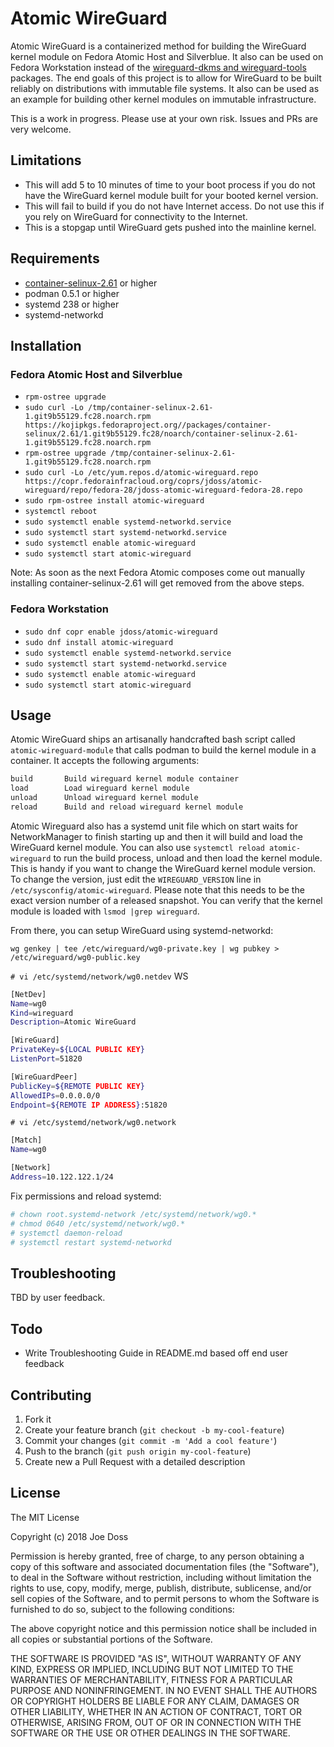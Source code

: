 # Atomic WireGuard

Atomic WireGuard is a containerized method for building the WireGuard kernel module on Fedora Atomic Host and Silverblue. It also can be used on Fedora Workstation instead of the [wireguard-dkms and wireguard-tools](https://copr.fedorainfracloud.org/coprs/jdoss/wireguard/packages/) packages. The end goals of this project is to allow for WireGuard to be built reliably on distributions with immutable file systems. It also can be used as an example for building other kernel modules on immutable infrastructure.

This is a work in progress. Please use at your own risk. Issues and PRs are very welcome.

## Limitations

* This will add 5 to 10 minutes of time to your boot process if you do not have the WireGuard kernel module built for your booted kernel version.
* This will fail to build if you do not have Internet access. Do not use this if you rely on WireGuard for connectivity to the Internet.
* This is a stopgap until WireGuard gets pushed into the mainline kernel.

## Requirements

* [container-selinux-2.61](https://koji.fedoraproject.org/koji/buildinfo?buildID=1083837) or higher
* podman 0.5.1 or higher
* systemd 238 or higher
* systemd-networkd

## Installation

### Fedora Atomic Host and Silverblue
* `rpm-ostree upgrade`
* `sudo curl -Lo /tmp/container-selinux-2.61-1.git9b55129.fc28.noarch.rpm https://kojipkgs.fedoraproject.org//packages/container-selinux/2.61/1.git9b55129.fc28/noarch/container-selinux-2.61-1.git9b55129.fc28.noarch.rpm`
* `rpm-ostree upgrade /tmp/container-selinux-2.61-1.git9b55129.fc28.noarch.rpm`
* `sudo curl -Lo /etc/yum.repos.d/atomic-wireguard.repo https://copr.fedorainfracloud.org/coprs/jdoss/atomic-wireguard/repo/fedora-28/jdoss-atomic-wireguard-fedora-28.repo`
* `sudo rpm-ostree install atomic-wireguard`
* `systemctl reboot`
* `sudo systemctl enable systemd-networkd.service`
* `sudo systemctl start systemd-networkd.service`
* `sudo systemctl enable atomic-wireguard`
* `sudo systemctl start atomic-wireguard`

Note: As soon as the next Fedora Atomic composes come out manually installing container-selinux-2.61 will get removed from the above steps.

### Fedora Workstation
* `sudo dnf copr enable jdoss/atomic-wireguard`
* `sudo dnf install atomic-wireguard`
* `sudo systemctl enable systemd-networkd.service`
* `sudo systemctl start systemd-networkd.service`
* `sudo systemctl enable atomic-wireguard`
* `sudo systemctl start atomic-wireguard`


## Usage

Atomic WireGuard ships an artisanally handcrafted bash script called `atomic-wireguard-module` that calls podman to build the kernel module in a container. It accepts the following arguments:

```bash
build       Build wireguard kernel module container
load        Load wireguard kernel module
unload      Unload wireguard kernel module
reload      Build and reload wireguard kernel module
```

Atomic Wireguard also has a systemd unit file which on start waits for NetworkManager to finish starting up and then it will build and load the WireGuard kernel module. You can also use `systemctl reload atomic-wireguard` to run the build process, unload and then load the kernel module. This is handy if you want to change the WireGuard kernel module version. To change the version, just edit the `WIREGUARD_VERSION` line in `/etc/sysconfig/atomic-wireguard`. Please note that this needs to be the exact version number of a released snapshot. You can verify that the kernel module is loaded with `lsmod |grep wireguard`.

From there, you can setup WireGuard using systemd-networkd:

`wg genkey | tee /etc/wireguard/wg0-private.key | wg pubkey > /etc/wireguard/wg0-public.key`

`# vi /etc/systemd/network/wg0.netdev`
WS
```bash
[NetDev]
Name=wg0
Kind=wireguard
Description=Atomic WireGuard

[WireGuard]
PrivateKey=${LOCAL PUBLIC KEY}
ListenPort=51820

[WireGuardPeer]
PublicKey=${REMOTE PUBLIC KEY}
AllowedIPs=0.0.0.0/0
Endpoint=${REMOTE IP ADDRESS}:51820
```

`# vi /etc/systemd/network/wg0.network`

```bash
[Match]
Name=wg0

[Network]
Address=10.122.122.1/24
```

Fix permissions and reload systemd:

```bash
# chown root.systemd-network /etc/systemd/network/wg0.*
# chmod 0640 /etc/systemd/network/wg0.*
# systemctl daemon-reload
# systemctl restart systemd-networkd
```

## Troubleshooting

TBD by user feedback.

## Todo

* Write Troubleshooting Guide in README.md based off end user feedback

## Contributing

1. Fork it
2. Create your feature branch (`git checkout -b my-cool-feature`)
3. Commit your changes (`git commit -m 'Add a cool feature'`)
4. Push to the branch (`git push origin my-cool-feature`)
5. Create new a Pull Request with a detailed description

## License

The MIT License

Copyright (c) 2018 Joe Doss

Permission is hereby granted, free of charge, to any person obtaining a copy
of this software and associated documentation files (the "Software"), to deal
in the Software without restriction, including without limitation the rights
to use, copy, modify, merge, publish, distribute, sublicense, and/or sell
copies of the Software, and to permit persons to whom the Software is
furnished to do so, subject to the following conditions:

The above copyright notice and this permission notice shall be included in
all copies or substantial portions of the Software.

THE SOFTWARE IS PROVIDED "AS IS", WITHOUT WARRANTY OF ANY KIND, EXPRESS OR
IMPLIED, INCLUDING BUT NOT LIMITED TO THE WARRANTIES OF MERCHANTABILITY,
FITNESS FOR A PARTICULAR PURPOSE AND NONINFRINGEMENT. IN NO EVENT SHALL THE
AUTHORS OR COPYRIGHT HOLDERS BE LIABLE FOR ANY CLAIM, DAMAGES OR OTHER
LIABILITY, WHETHER IN AN ACTION OF CONTRACT, TORT OR OTHERWISE, ARISING FROM,
OUT OF OR IN CONNECTION WITH THE SOFTWARE OR THE USE OR OTHER DEALINGS IN
THE SOFTWARE.
